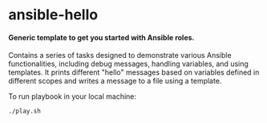 # ansible-hello

#### Generic template to get you started with Ansible roles.

Contains a series of tasks designed to demonstrate various Ansible functionalities, including debug messages, handling variables, and using templates. It prints different "hello" messages based on variables defined in different scopes and writes a message to a file using a template.

To run playbook in your local machine:
```
./play.sh
```


